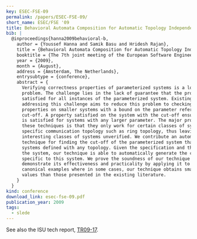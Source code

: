 ```yaml
---
key: ESEC-FSE-09
permalink: /papers/ESEC-FSE-09/
short_name: ESEC/FSE '09
title: Behavioral Automata Composition for Automatic Topology Independent Verification of Parameterized Systems
bib: |
  @inproceedings{hanna2009behavioral-b,
    author = {Youssef Hanna and Samik Basu and Hridesh Rajan},
    title = {Behavioral Automata Composition for Automatic Topology Independent Verification of Parameterized Systems},
    booktitle = {The 7th joint meeting of the European Software Engineering Conference and the ACM SIGSOFT Symposium on the Foundations of Software Engineering (ESEC/FSE 09)},
    year = {2009},
    month = {August},
    address = {Amsterdam, The Netherlands},
    entrysubtype = {conference},
    abstract = {
      Verifying correctness properties of parameterized systems is a long-standing
      problem. The challenge lies in the lack of guarantee that the property is
      satisfied for all instances of the parameterized system. Existing work on
      addressing this challenge aims to reduce this problem to checking the
      properties on smaller systems with a bound on the parameter referred to as the
      cut-off. A property satisfied on the system with the cut-off ensures that it
      is satisfied for systems with any larger parameter. The major problem with
      these techniques is that they only work for certain classes of systems with
      specific communication topology such as ring topology, thus leaving other
      interesting classes of systems unverified. We contribute an automated
      technique for finding the cut-off of the parameterized system that works for
      systems defined with any topology. Given the specification and the topology of
      the system, our technique is able to automatically generate the cut-off
      specific to this system. We prove the soundness of our technique and
      demonstrate its effectiveness and practicality by applying it to several
      canonical examples where in some cases, our technique obtains smaller cut-off
      values than those presented in the existing literature.
    }
  }
kind: conference
download_link: esec-fse-09.pdf
publication_year: 2009
tags:
  - slede
---
```


See also the ISU tech report, [TR09-17](/papers/TR-09-17/).
